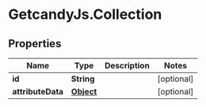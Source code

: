 # GetcandyJs.Collection

## Properties

Name | Type | Description | Notes
------------ | ------------- | ------------- | -------------
**id** | **String** |  | [optional] 
**attributeData** | [**Object**](.md) |  | [optional] 


